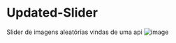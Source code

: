 # Updated-Slider
Slider de imagens aleatórias vindas de uma api 
![image](https://user-images.githubusercontent.com/92392751/197366530-4fc6fc5e-326b-4793-b6ba-2ce0e85995f5.png)
